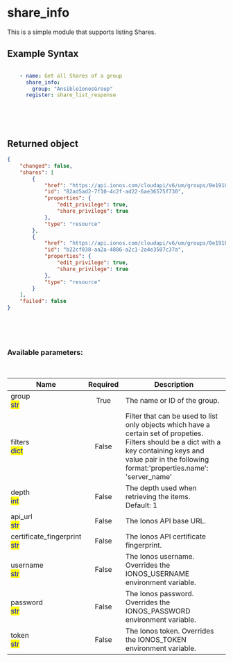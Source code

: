 # share_info

This is a simple module that supports listing Shares.

## Example Syntax


```yaml

    - name: Get all Shares of a group
      share_info:
        group: "AnsibleIonosGroup"
      register: share_list_response

```

&nbsp;

&nbsp;
## Returned object
```json
{
    "changed": false,
    "shares": [
        {
            "href": "https://api.ionos.com/cloudapi/v6/um/groups/0e191818-5dd6-4248-b226-a0c863c71d03/shares/82ad5ad2-7f10-4c2f-ad22-6ae36575f730",
            "id": "82ad5ad2-7f10-4c2f-ad22-6ae36575f730",
            "properties": {
                "edit_privilege": true,
                "share_privilege": true
            },
            "type": "resource"
        },
        {
            "href": "https://api.ionos.com/cloudapi/v6/um/groups/0e191818-5dd6-4248-b226-a0c863c71d03/shares/b22cf038-aa2a-4806-a2c1-2a4e3507c37a",
            "id": "b22cf038-aa2a-4806-a2c1-2a4e3507c37a",
            "properties": {
                "edit_privilege": true,
                "share_privilege": true
            },
            "type": "resource"
        }
    ],
    "failed": false
}

```

&nbsp;

&nbsp;
### Available parameters:
&nbsp;

<table data-full-width="true">
  <thead>
    <tr>
      <th width="22.8vw">Name</th>
      <th width="10.8vw" align="center">Required</th>
      <th>Description</th>
    </tr>
  </thead>
  <tbody>
  <tr>
  <td>group<br/><mark style="color:blue;">str</mark></td>
  <td align="center">True</td>
  <td>The name or ID of the group.</td>
  </tr>
  <tr>
  <td>filters<br/><mark style="color:blue;">dict</mark></td>
  <td align="center">False</td>
  <td>Filter that can be used to list only objects which have a certain set of propeties. Filters should be a dict with a key containing keys and value pair in the following format:'properties.name': 'server_name'</td>
  </tr>
  <tr>
  <td>depth<br/><mark style="color:blue;">int</mark></td>
  <td align="center">False</td>
  <td>The depth used when retrieving the items.<br />Default: 1</td>
  </tr>
  <tr>
  <td>api_url<br/><mark style="color:blue;">str</mark></td>
  <td align="center">False</td>
  <td>The Ionos API base URL.</td>
  </tr>
  <tr>
  <td>certificate_fingerprint<br/><mark style="color:blue;">str</mark></td>
  <td align="center">False</td>
  <td>The Ionos API certificate fingerprint.</td>
  </tr>
  <tr>
  <td>username<br/><mark style="color:blue;">str</mark></td>
  <td align="center">False</td>
  <td>The Ionos username. Overrides the IONOS_USERNAME environment variable.</td>
  </tr>
  <tr>
  <td>password<br/><mark style="color:blue;">str</mark></td>
  <td align="center">False</td>
  <td>The Ionos password. Overrides the IONOS_PASSWORD environment variable.</td>
  </tr>
  <tr>
  <td>token<br/><mark style="color:blue;">str</mark></td>
  <td align="center">False</td>
  <td>The Ionos token. Overrides the IONOS_TOKEN environment variable.</td>
  </tr>
  </tbody>
</table>

